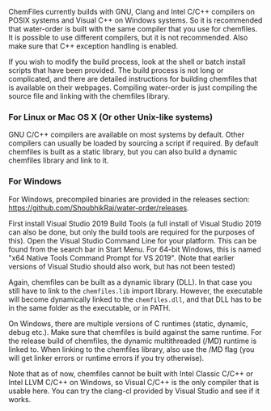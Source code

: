 ChemFiles currently builds with GNU, Clang and Intel C/C++ compilers on POSIX systems and Visual C++ on Windows systems. So it is recommended that water-order is built with the same compiler that you use for chemfiles. It is possible to use different compilers, but it is not recommended. Also make sure that C++ exception handling is enabled.

If you wish to modify the build process, look at the shell or batch install scripts that have been provided. The build process is not long or complicated, and there are detailed instructions for building chemfiles that is available on their webpages. Compiling water-order is just compiling the source file and linking with the chemfiles library.

### For Linux or Mac OS X (Or other Unix-like systems)

GNU C/C++ compilers are available on most systems by default. Other compilers can usually be loaded by sourcing a script if required. By default chemfiles is built as a static library, but you can also build a dynamic chemfiles library and link to it.

### For Windows

For Windows, precompiled binaries are provided in the releases section: https://github.com/ShoubhikRaj/water-order/releases.

First install Visual Studio 2019 Build Tools (a full install of Visual Studio 2019 can also be done, but only the build tools are required for the purposes of this). Open the Visual Studio Command Line for your platform. This can be found from the search bar in Start Menu. For 64-bit Windows, this is named "x64 Native Tools Command Prompt for VS 2019". (Note that earlier versions of Visual Studio should also work, but has not been tested)

Again, chemfiles can be built as a dynamic library (DLL). In that case you still have to link to the `chemfiles.lib` import library. However, the executable will become dynamically linked to the `chemfiles.dll`, and that DLL has to be in the same folder as the executable, or in PATH.

On Windows, there are multiple versions of C runtimes (static, dynamic, debug etc.). Make sure that chemfiles is build against the same runtime. For the release build of chemfiles, the dynamic multithreaded (/MD) runtime is linked to. When linking to the chemfiles library, also use the /MD flag (you will get linker errors or runtime errors if you try otherwise).

Note that as of now, chemfiles cannot be built with Intel Classic C/C++ or Intel LLVM C/C++ on Windows, so Visual C/C++ is the only compiler that is usable here. You can try the clang-cl provided by Visual Studio and see if it works.
